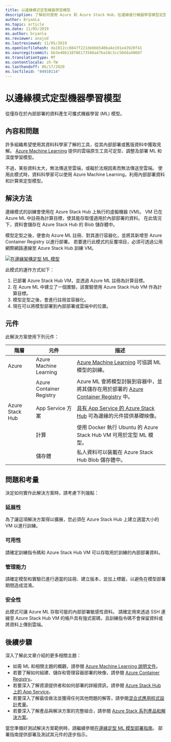 ```yaml
---
title: 以邊緣模式定型機器學習模型
description: 了解如何使用 Azure 和 Azure Stack Hub，在邊緣進行機器學習模型定型。
author: BryanLa
ms.topic: article
ms.date: 11/05/2019
ms.author: bryanla
ms.reviewer: anajod
ms.lastreviewed: 11/05/2019
ms.openlocfilehash: da1012cc8847f221de6bb540ba4e191e43920f41
ms.sourcegitcommit: bb3e40b210f86173568a47ba18c3cc50d4a40607
ms.translationtype: MT
ms.contentlocale: zh-TW
ms.lasthandoff: 06/17/2020
ms.locfileid: "84910114"
---
```

# <a name="train-machine-learning-model-at-the-edge-pattern"></a>以邊緣模式定型機器學習模型

從僅存在於內部部署的資料產生可攜式機器學習 (ML) 模型。

## <a name="context-and-problem"></a>內容和問題

許多組織希望使用其資料科學家了解的工具，從其內部部署或舊版資料中獲取見解。 [Azure Machine Learning](/azure/machine-learning/) 提供的雲端原生工具可定型、調整及部署 ML 和深度學習模型。  

不過，某些資料太大，無法傳送至雲端，或礙於法規因素而無法傳送至雲端。 使用此模式時，資料科學家可以使用 Azure Machine Learning，利用內部部署資料和計算來定型模型。

## <a name="solution"></a>解決方法

邊緣模式的訓練會使用在 Azure Stack Hub 上執行的虛擬機器 (VM)。 VM 已在 Azure ML 中註冊為計算目標，使其能存取僅適用於內部部署的資料。 在此情況下，資料會儲存在 Azure Stack Hub 的 Blob 儲存體中。

模型定型之後，便會向 Azure ML 註冊、對其進行容器化，並將其新增至 Azure Container Registry 以進行部署。 若要進行此模式的反覆項目，必須可透過公用網際網路連線至 Azure Stack Hub 訓練 VM。

[![在邊緣架構定型 ML 模型](media/pattern-train-ml-model-at-edge/solution-architecture.png)](media/pattern-train-ml-model-at-edge/solution-architecture.png)

此模式的運作方式如下：

1. 已部署 Azure Stack Hub VM，並透過 Azure ML 註冊為計算目標。
2. 在 Azure ML 中建立了一個實驗，該實驗使用 Azure Stack Hub VM 作為計算目標。
3. 模型定型之後，會進行註冊並容器化。
4. 現在可以將模型部署到內部部署或雲端中的位置。

## <a name="components"></a>元件

此解決方案使用下列元件：

| 階層 | 元件 | 描述 |
|----------|-----------|-------------|
| Azure | Azure Machine Learning | [Azure Machine Learning](/azure/machine-learning/) 可協調 ML 模型的訓練。 |
| | Azure Container Registry | Azure ML 會將模型封裝到容器中，並將其儲存在用於部署的 [Azure Container Registry](/azure/container-registry/) 中。|
| Azure Stack Hub | App Service 方案 | [具有 App Service 的 Azure Stack Hub](/azure-stack/operator/azure-stack-app-service-overview) 可為邊緣的元件提供基礎映像。 |
| | 計算 | 使用 Docker 執行 Ubuntu 的 Azure Stack Hub VM 可用於定型 ML 模型。 |
| | 儲存體 | 私人資料可以裝載在 Azure Stack Hub Blob 儲存體中。 |

## <a name="issues-and-considerations"></a>問題和考量

決定如何實作此解決方案時，請考慮下列幾點：

### <a name="scalability"></a>延展性

為了讓這項解決方案得以擴展，您必須在 Azure Stack Hub 上建立適當大小的 VM 以進行訓練。

### <a name="availability"></a>可用性

請確定訓練指令碼和 Azure Stack Hub VM 可以存取用於訓練的內部部署資料。

### <a name="manageability"></a>管理能力

請確定模型和實驗已進行適當的註冊、建立版本，並加上標籤，以避免在模型部署期間造成混淆。

### <a name="security"></a>安全性

此模式可讓 Azure ML 存取可能的內部部署敏感性資料。 請確定用來透過 SSH 連線至 Azure Stack Hub VM 的帳戶具有強式密碼，且訓練指令碼不會保留資料或將資料上傳到雲端。

## <a name="next-steps"></a>後續步驟

深入了解此文章介紹的更多相關主題：

- 如需 ML 和相關主題的概觀，請參閱 [Azure Machine Learning 說明文件](/azure/machine-learning)。
- 若要了解如何組建、儲存和管理容器部署的映像，請參閱 [Azure Container Registry](/azure/container-registry/)。
- 若要深入了解資源提供者和如何部署的詳細資訊，請參閱 [Azure Stack Hub 上的 App Service](/azure-stack/operator/azure-stack-app-service-overview)。
- 若要深入了解最佳做法並獲得任何其他問題的解答，請參閱[混合式應用程式設計考量](overview-app-design-considerations.md)。
- 若要深入了解產品與解決方案的完整組合，請參閱 [Azure Stack 系列產品和解決方案](/azure-stack)。

當您準備好測試解決方案範例時，請繼續參閱[在邊緣定型 ML 模型部署指南](https://aka.ms/edgetrainingdeploy)。 部署指南提供部署及測試其元件的逐步指示。
